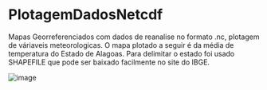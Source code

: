 # PlotagemDadosNetcdf

Mapas Georreferenciados com dados de reanalise no formato .nc, plotagem de váriaveis meteorologicas.
O mapa plotado a seguir é da média de temperatura do Estado de Alagoas.
Para delimitar o estado foi usado SHAPEFILE que pode ser baixado facilmente no site do IBGE.


![image](https://github.com/LuanaVasconceloss/PlotagemDadosNetcdf/assets/43226570/e4871972-759c-49a8-b268-3e6574eb28f7)
